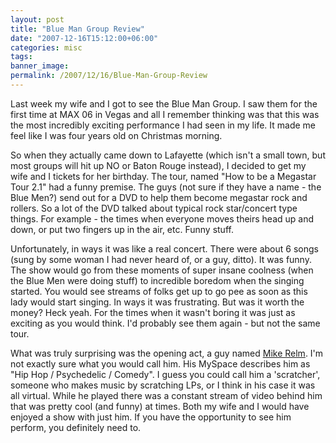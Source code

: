 ```yaml
---
layout: post
title: "Blue Man Group Review"
date: "2007-12-16T15:12:00+06:00"
categories: misc 
tags: 
banner_image: 
permalink: /2007/12/16/Blue-Man-Group-Review
---
```


Last week my wife and I got to see the Blue Man Group. I saw them for the first time at MAX 06 in Vegas and all I remember thinking was that this was the most incredibly exciting performance I had seen in my life. It made me feel like I was four years old on Christmas morning. 

So when they actually came down to Lafayette (which isn't a small town, but most groups will hit up NO or Baton Rouge instead), I decided to get my wife and I tickets for her birthday. The tour, named "How to be a Megastar Tour 2.1" had a funny premise. The guys (not sure if they have a name - the Blue Men?) send out for a DVD to help them become megastar rock and rollers. So a lot of the DVD talked about typical rock star/concert type things. For example - the times when everyone moves theirs head up and down, or put two fingers up in the air, etc. Funny stuff. 

Unfortunately, in ways it was like a real concert. There were about 6 songs (sung by some woman I had never heard of, or a guy, ditto). It was funny. The show would go from these moments of super insane coolness (when the Blue Men were doing stuff) to incredible boredom when the singing started. You would see streams of folks get up to go pee as soon as this lady would start singing. In ways it was frustrating. But was it worth the money? Heck yeah. For the times when it wasn't boring it was just as exciting as you would think. 
I'd probably see them again - but not the same tour. 

What was truly surprising was the opening act, a guy named <a href="http://www.mikerelm.com/">Mike Relm</a>. I'm not exactly sure what you would call him. His MySpace describes him as "Hip Hop / Psychedelic / Comedy". I guess you could call him a 'scratcher', someone who makes music by scratching LPs, or I think in his case it was all virtual. While he played there was a constant stream of video behind him that was pretty cool (and funny) at times. Both my wife and I would have enjoyed a show with just him. If you have the opportunity to see him perform, you definitely need to.